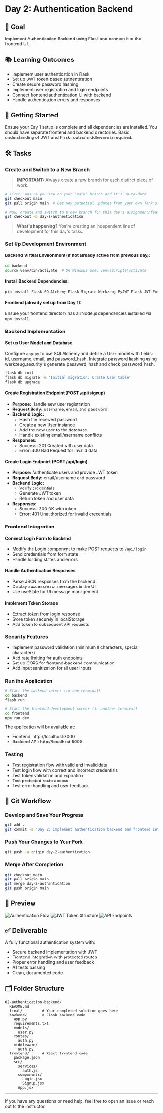 # Day 2: Authentication Backend

## 🎯 Goal

Implement Authentication Backend using Flask and connect it to the frontend UI.

## 📚 Learning Outcomes

- Implement user authentication in Flask
- Set up JWT token-based authentication
- Create secure password hashing
- Implement user registration and login endpoints
- Connect frontend authentication UI with backend
- Handle authentication errors and responses

## 🚀 Getting Started

Ensure your Day 1 setup is complete and all dependencies are installed. You should have separate frontend and backend directories. Basic understanding of JWT and Flask routes/middleware is required.

## 🛠️ Tasks

### Create and Switch to a New Branch

> **IMPORTANT:** Always create a new branch for each distinct piece of work.

```bash
# First, ensure you are on your 'main' branch and it's up-to-date
git checkout main
git pull origin main  # Get any potential updates from your own fork's main

# Now, create and switch to a new branch for this day's assignment/feature
git checkout -b day-2-authentication
```

> **What's happening?** You're creating an independent line of development for this day's tasks.

### Set Up Development Environment

#### Backend Virtual Environment (if not already active from previous day):

```bash
cd backend
source venv/bin/activate  # On Windows use: venv\Scripts\activate
```

#### Install Backend Dependencies:

```bash
pip install Flask-SQLAlchemy Flask-Migrate Werkzeug PyJWT Flask-JWT-Extended Flask-CORS
```

#### Frontend (already set up from Day 1):

Ensure your frontend directory has all Node.js dependencies installed via `npm install`.

### Backend Implementation

#### Set up User Model and Database

Configure `app.py` to use SQLAlchemy and define a User model with fields: id, username, email, and password_hash. Integrate password hashing using werkzeug.security's generate_password_hash and check_password_hash.

```bash
flask db init
flask db migrate -m "Initial migration: Create User table"
flask db upgrade
```

#### Create Registration Endpoint (POST /api/signup)

- **Purpose:** Handle new user registration
- **Request Body:** username, email, and password
- **Backend Logic:**
  - Hash the received password
  - Create a new User instance
  - Add the new user to the database
  - Handle existing email/username conflicts
- **Responses:**
  - Success: 201 Created with user data
  - Error: 400 Bad Request for invalid data

#### Create Login Endpoint (POST /api/login)

- **Purpose:** Authenticate users and provide JWT token
- **Request Body:** email/username and password
- **Backend Logic:**
  - Verify credentials
  - Generate JWT token
  - Return token and user data
- **Responses:**
  - Success: 200 OK with token
  - Error: 401 Unauthorized for invalid credentials

### Frontend Integration

#### Connect Login Form to Backend

- Modify the Login component to make POST requests to `/api/login`
- Send credentials from form state
- Handle loading states and errors

#### Handle Authentication Responses

- Parse JSON responses from the backend
- Display success/error messages in the UI
- Use useState for UI message management

#### Implement Token Storage

- Extract token from login response
- Store token securely in localStorage
- Add token to subsequent API requests

### Security Features

- Implement password validation (minimum 8 characters, special characters)
- Add rate limiting for auth endpoints
- Set up CORS for frontend-backend communication
- Add input sanitization for all user inputs

### Run the Application

```bash
# Start the backend server (in one terminal)
cd backend
flask run

# Start the frontend development server (in another terminal)
cd frontend
npm run dev
```

The application will be available at:

- Frontend: http://localhost:3000
- Backend API: http://localhost:5000

### Testing

- Test registration flow with valid and invalid data
- Test login flow with correct and incorrect credentials
- Test token validation and expiration
- Test protected route access
- Test error handling and user feedback

## 🔄 Git Workflow

### Develop and Save Your Progress

```bash
git add .
git commit -m "Day 2: Implement authentication backend and frontend integration"
```

### Push Your Changes to Your Fork

```bash
git push -u origin day-2-authentication
```

### Merge After Completion

```bash
git checkout main
git pull origin main
git merge day-2-authentication
git push origin main
```

## 📸 Preview

![Authentication Flow](https://i.imgur.com/LQZxGp1.png)
![JWT Token Structure](https://i.imgur.com/MQZxGp2.png)
![API Endpoints](https://i.imgur.com/NQZxGp3.png)

## ✅ Deliverable

A fully functional authentication system with:

- Secure backend implementation with JWT
- Frontend integration with protected routes
- Proper error handling and user feedback
- All tests passing
- Clean, documented code

## 🗂️ Folder Structure

```
02-authentication-backend/
  README.md
  final/         # Your completed solution goes here
  backend/       # Flask backend code
    app.py
    requirements.txt
    models/
      user.py
    routes/
      auth.py
    middleware/
      auth.py
  frontend/      # React frontend code
    package.json
    src/
      services/
        auth.js
      components/
        Login.jsx
        Signup.jsx
      App.jsx
```

---

If you have any questions or need help, feel free to open an issue or reach out to the instructor.
